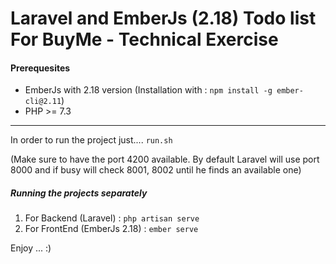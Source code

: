 # Laravel and EmberJs (2.18) Todo list For BuyMe - Technical Exercise

#### Prerequesites

 - EmberJs with 2.18 version (Installation with  : `npm install -g ember-cli@2.11`)
 - PHP >= 7.3
-----
In order to run the project just.... `run.sh` 

(Make sure to have the port 4200 available. By default Laravel will use port 8000 and if busy will check 8001, 8002 until he finds an available one)

##### Running the projects separately

1. For Backend (Laravel) : `php artisan serve`
2. For FrontEnd (EmberJs 2.18) : `ember serve`


Enjoy ... :)
